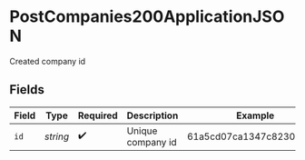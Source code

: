 # PostCompanies200ApplicationJSON

Created company id


## Fields

| Field                    | Type                     | Required                 | Description              | Example                  |
| ------------------------ | ------------------------ | ------------------------ | ------------------------ | ------------------------ |
| `id`                     | *string*                 | :heavy_check_mark:       | Unique company id        | 61a5cd07ca1347c82306ad06 |